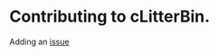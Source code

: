 # Contributing to cLitterBin.  
Adding an [issue](https://github.com/Oblivious-Oblivious/cLitterBin/issues)

